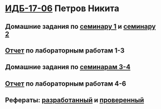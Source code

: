 # [ИДБ-17-06](https://github.com/stankin/design-part-1/wiki/list-id..) Петров Никита

## Домашние задания по [семинару 1](https://github.com/stankin/design-part-1/wiki/sem1#Ма..) и [семинару 2](https://github.com/stankin/design-part-1/wiki/sem2#Ма..)

## [Отчет](https://github.com/vivatgeorge/nikitin/wiki) по лабораторным работам 1-3

## Домашние задания по [семинарам 3-4](https://github.com/vivatgeorge/squad/wiki/Отчет)

## [Отчет](https://github.com/vivatgeorge/squad/wiki/Отчет-2) по лабораторным работам 4-6

## Рефераты: [разработанный](https://github.com/stankin/design-part-1/wiki/exam15-2) и [проверенный](https://github.com/stankin/design-part-1/wiki/exam01-3)
